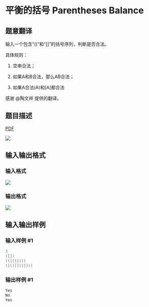 # 平衡的括号 Parentheses Balance

## 题意翻译

输入一个包含“()”和“[]”的括号序列，判断是否合法。

具体规则：

1. 空串合法；

2. 如果A和B合法，那么AB合法；

3. 如果A合法(A)和[A]都合法

感谢 @陶文祥 提供的翻译。

## 题目描述

[problemUrl]: https://uva.onlinejudge.org/index.php?option=com_onlinejudge&Itemid=8&category=8&page=show_problem&problem=614

[PDF](https://uva.onlinejudge.org/external/6/p673.pdf)

![](https://cdn.luogu.com.cn/upload/vjudge_pic/UVA673/728efd32dd652b878d710325c5df71cd208a3358.png)

## 输入输出格式

### 输入格式

![](https://cdn.luogu.com.cn/upload/vjudge_pic/UVA673/3cc54568c99948acb78df4a79d8f158d490682b2.png)

### 输出格式

![](https://cdn.luogu.com.cn/upload/vjudge_pic/UVA673/11abbee807a097f07185a3ad1b6a0383dbcdc0b8.png)

## 输入输出样例

### 输入样例 #1

```cpp
3
([])
(([()])))
([()[]()])()
```


### 输出样例 #1

```cpp
Yes
No
Yes
```


